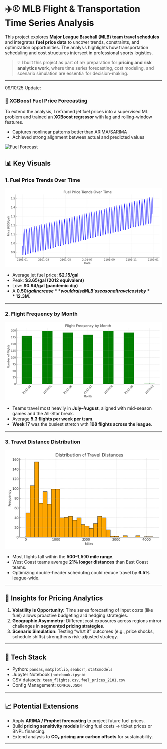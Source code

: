 # ✈️⚾ MLB Flight & Transportation Time Series Analysis

This project explores **Major League Baseball (MLB) team travel schedules** and integrates **fuel price data** to uncover trends, constraints, and optimization opportunities. The analysis highlights how transportation scheduling and cost structures intersect in professional sports logistics.  

> 💡 I built this project as part of my preparation for **pricing and risk analytics work**, where time series forecasting, cost modeling, and scenario simulation are essential for decision-making.

---

09/10/25 Update:
### 🔮 XGBoost Fuel Price Forecasting

To extend the analysis, I reframed jet fuel prices into a supervised ML problem and trained an **XGBoost regressor** with lag and rolling-window features.

- Captures nonlinear patterns better than ARIMA/SARIMA  
- Achieved strong alignment between actual and predicted values  

![Fuel Forecast](xgboost_fuel_forecast.png)


## 📊 Key Visuals

### 1. Fuel Price Trends Over Time
![Fuel Price Trend](fuel_price_trend.png)

- Average jet fuel price: **$2.15/gal**
- Peak: **$3.65/gal (2012 equivalent)**  
- Low: **$0.94/gal (pandemic dip)**  
- A **$0.50/gal increase** would raise MLB’s seasonal travel costs by **~$12.3M**.

---

### 2. Flight Frequency by Month
![Flight Frequency](flight_frequency.png)

- Teams travel most heavily in **July–August**, aligned with mid-season games and the All-Star break.
- Average **5.3 flights per week per team**.
- **Week 17** was the busiest stretch with **198 flights across the league**.

---

### 3. Travel Distance Distribution
![Travel Distance Distribution](travel_distance_distribution.png)

- Most flights fall within the **500–1,500 mile range**.  
- West Coast teams average **21% longer distances** than East Coast teams.  
- Optimizing double-header scheduling could reduce travel by **6.5%** league-wide.

---

## 🔑 Insights for Pricing Analytics
1. **Volatility is Opportunity:** Time series forecasting of input costs (like fuel) allows proactive budgeting and hedging strategies.  
2. **Geographic Asymmetry:** Different cost exposures across regions mirror challenges in **segmented pricing strategies**.  
3. **Scenario Simulation:** Testing “what if” outcomes (e.g., price shocks, schedule shifts) strengthens risk-adjusted strategy.  

---

## 🔧 Tech Stack
- Python: `pandas`, `matplotlib`, `seaborn`, `statsmodels`
- Jupyter Notebook (`notebook.ipynb`)
- CSV datasets: `team_flights.csv`, `fuel_prices_2101.csv`
- Config Management: `CONFIG.JSON`

---

## 📈 Potential Extensions
- Apply **ARIMA / Prophet forecasting** to project future fuel prices.  
- Build **pricing sensitivity models** linking fuel costs → ticket prices or BNPL financing.  
- Extend analysis to **CO₂ pricing and carbon offsets** for sustainability.  

---
